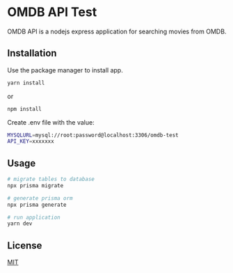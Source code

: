 # OMDB API Test

OMDB API is a nodejs express application for searching movies from OMDB.

## Installation

Use the package manager to install app.

```bash
yarn install
```
or
```bash
npm install
```

Create .env file with the value:
```bash
MYSQLURL=mysql://root:password@localhost:3306/omdb-test
API_KEY=xxxxxxx
```

## Usage

```python
# migrate tables to database
npx prisma migrate

# generate prisma orm
npx prisma generate

# run application
yarn dev
```

## License
[MIT](https://choosealicense.com/licenses/mit/)